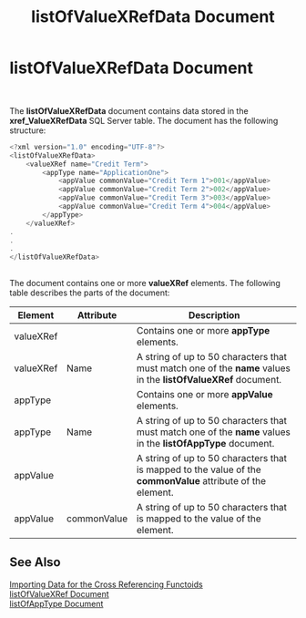﻿---
title: listOfValueXRefData Document
TOCTitle: listOfValueXRefData Document
ms:assetid: 17d7a54b-3f7b-4217-90b0-49f8f2b4e48d
ms:mtpsurl: https://msdn.microsoft.com/library/Aa558784(v=BTS.80)
ms:contentKeyID: 51526479
ms.date: 08/30/2017
mtps_version: v=BTS.80
---

# listOfValueXRefData Document

 

The **listOfValueXRefData** document contains data stored in the **xref\_ValueXRefData** SQL Server table. The document has the following structure:

```C#
<?xml version="1.0" encoding="UTF-8"?>  
<listOfValueXRefData>  
    <valueXRef name="Credit Term">  
        <appType name="ApplicationOne">  
            <appValue commonValue="Credit Term 1">001</appValue>  
            <appValue commonValue="Credit Term 2">002</appValue>  
            <appValue commonValue="Credit Term 3">003</appValue>  
            <appValue commonValue="Credit Term 4">004</appValue>  
        </appType>  
    </valueXRef>  
.  
.  
.  
</listOfValueXRefData>  
  
```

The document contains one or more **valueXRef** elements. The following table describes the parts of the document:

<table>
<thead>
<tr class="header">
<th>Element</th>
<th>Attribute</th>
<th>Description</th>
</tr>
</thead>
<tbody>
<tr class="odd">
<td>valueXRef</td>
<td></td>
<td>Contains one or more <strong>appType</strong> elements.</td>
</tr>
<tr class="even">
<td>valueXRef</td>
<td>Name</td>
<td>A string of up to 50 characters that must match one of the <strong>name</strong> values in the <strong>listOfValueXRef</strong> document.</td>
</tr>
<tr class="odd">
<td>appType</td>
<td></td>
<td>Contains one or more <strong>appValue</strong> elements.</td>
</tr>
<tr class="even">
<td>appType</td>
<td>Name</td>
<td>A string of up to 50 characters that must match one of the <strong>name</strong> values in the <strong>listOfAppType</strong> document.</td>
</tr>
<tr class="odd">
<td>appValue</td>
<td></td>
<td>A string of up to 50 characters that is mapped to the value of the <strong>commonValue</strong> attribute of the element.</td>
</tr>
<tr class="even">
<td>appValue</td>
<td>commonValue</td>
<td>A string of up to 50 characters that is mapped to the value of the element.</td>
</tr>
</tbody>
</table>


## See Also

[Importing Data for the Cross Referencing Functoids](importing-data-for-the-cross-referencing-functoids.md)  
[listOfValueXRef Document](listofvaluexref-document.md)  
[listOfAppType Document](listofapptype-document.md)


